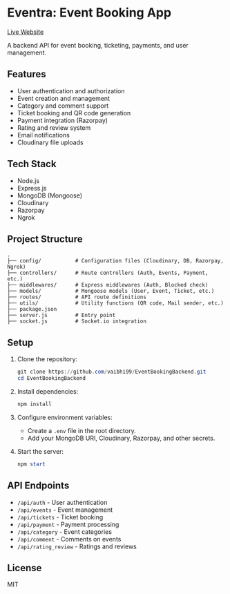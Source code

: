 # Eventra: Event Booking App

[Live Website](https://event-booking-self.vercel.app/)

A backend API for event booking, ticketing, payments, and user management.

## Features

- User authentication and authorization
- Event creation and management
- Category and comment support
- Ticket booking and QR code generation
- Payment integration (Razorpay)
- Rating and review system
- Email notifications
- Cloudinary file uploads

## Tech Stack

- Node.js
- Express.js
- MongoDB (Mongoose)
- Cloudinary
- Razorpay
- Ngrok

## Project Structure

```
.
├── config/           # Configuration files (Cloudinary, DB, Razorpay, Ngrok)
├── controllers/      # Route controllers (Auth, Events, Payment, etc.)
├── middlewares/      # Express middlewares (Auth, Blocked check)
├── models/           # Mongoose models (User, Event, Ticket, etc.)
├── routes/           # API route definitions
├── utils/            # Utility functions (QR code, Mail sender, etc.)
├── package.json
├── server.js         # Entry point
├── socket.js         # Socket.io integration
```

## Setup

1. Clone the repository:
   ```powershell
   git clone https://github.com/vaibhi99/EventBookingBackend.git
   cd EventBookingBackend
   ```

2. Install dependencies:
   ```powershell
   npm install
   ```

3. Configure environment variables:
   - Create a `.env` file in the root directory.
   - Add your MongoDB URI, Cloudinary, Razorpay, and other secrets.

4. Start the server:
   ```powershell
   npm start
   ```

## API Endpoints

- `/api/auth` - User authentication
- `/api/events` - Event management
- `/api/tickets` - Ticket booking
- `/api/payment` - Payment processing
- `/api/category` - Event categories
- `/api/comment` - Comments on events
- `/api/rating_review` - Ratings and reviews

## License

MIT
